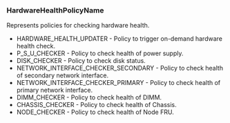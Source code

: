 ### HardwareHealthPolicyName
Represents policies for checking hardware health.

- HARDWARE_HEALTH_UPDATER - Policy to trigger on-demand hardware health check.
- P_S_U_CHECKER - Policy to check health of power supply.
- DISK_CHECKER - Policy to check disk status.
- NETWORK_INTERFACE_CHECKER_SECONDARY - Policy to check health of secondary network interface.
- NETWORK_INTERFACE_CHECKER_PRIMARY - Policy to check health of primary network interface.
- DIMM_CHECKER - Policy to check health of DIMM.
- CHASSIS_CHECKER - Policy to check health of Chassis.
- NODE_CHECKER - Policy to check health of Node FRU.
